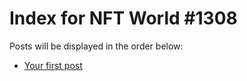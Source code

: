 # Index for NFT World #1308
Posts will be displayed in the order below:

- [Your first post](./001-first.md)

